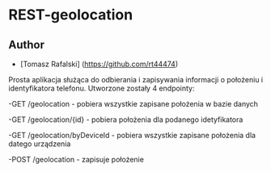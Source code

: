 # REST-geolocation
 
## Author
- [Tomasz Rafalski] (https://github.com/rt44474)

Prosta aplikacja służąca do odbierania i zapisywania informacji o położeniu i identyfikatora telefonu.
Utworzone zostały 4 endpointy:

-GET /geolocation - pobiera wszystkie zapisane położenia w bazie danych

-GET /geolocation/{id} - pobiera położenia dla podanego idetyfikatora

-GET /geolocation/byDeviceId - pobiera wszystkie zapisane położenia dla datego urządzenia

-POST /geolocation - zapisuje położenie

